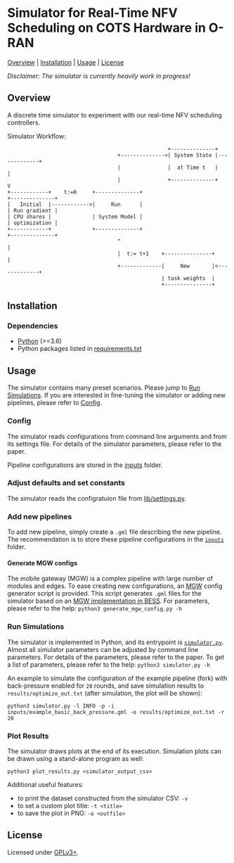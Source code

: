 # Simulator for Real-Time NFV Scheduling on COTS Hardware in O-RAN

[Overview](#overview) | [Installation](#installation) | [Usage](#usage) | [License](#license)

_Disclaimer: The simulator is currently heavily work in progress!_

## Overview
A discrete time simulator to experiment with our real-time NFV scheduling controllers.

Simulator Workflow:
```
                                                   +--------------+
                                   +-------------->| System State |-------------+
                                   |               |  at Time t   |             |
                                   |               +--------------+             V
+------------+    t:=0     +--------------+                              +--------------+
|   Initial  |------------>|     Run      |                              | Run gradient |
| CPU shares |             | System Model |                              | optimization |
+------------+             +--------------+                              +--------------+
                                   ^                                            |
                                   |  t:= t+1    +---------------+              |
                                   +-------------|     New       |<-------------+
                                                 | task weights  |
                                                 +---------------+
```

## Installation

### Dependencies

* [Python](https://www.python.org/downloads/) (>=3.6)
* Python packages listed in [requirements.txt](requirements.txt)

## Usage

The simulator contains many preset scenarios. Please jump to [Run Simulations](#run-simulations). If you are interested in fine-tuning the simulator or adding new pipelines, please refer to [Config](#config).

### Config

The simulator reads configurations from command line arguments and from its settings file. For details of the simulator parameters, please refer to the paper.

Pipeline configurations are stored in the [inputs](./inputs) folder.

### Adjust defaults and set constants
The simulator reads the configratuion file from [lib/settings.py](lib/settings.py).

### Add new pipelines
To add new pipeline, simply create a `.gml` file describing the new pipeline. The recommendation is to store these pipeline configurations in the [`inputs`](./inputs) folder.

#### Generate MGW configs
The mobile gateway (MGW) is a complex pipeline with large number of modules and edges. To ease creating new configurations, an [MGW](https://github.com/hsnlab/tipsy/blob/master/doc/README.mgw.org) config generator script is provided. This script generates `.gml` files for the simulator based on an [MGW implementation in BESS](https://github.com/hsnlab/tipsy/blob/master/bess/mgw.bess). For parameters, please refer to the help: `python3 generate_mgw_config.py -h`


### Run Simulations
The simulator is implemented in Python, and its entrypoint is [`simulator.py`](simulator.py). Almost all simulator parameters can be adjusted by command line parameters. For details of the parameters, please refer to the paper. To get a list of parameters, please refer to the help: `python3 simulator.py -h`

An example to simulate the configuration of the example pipeline (fork) with back-pressure enabled for `20` rounds, and save simulation results to `results/optimize_out.txt` (after simulation, the plot will be shown):
```console
python3 simulator.py -l INFO -p -i inputs/example_basic_back_pressure.gml -o results/optimize_out.txt -r 20
```

### Plot Results
The simulator draws plots at the end of its execution. Simulation plots can be drawn using a stand-alone program as well:

```console
python3 plot_results.py <simulator_output_csv>
```

Additional useful features:
- to print the dataset constructed from the simulator CSV: `-v`
- to set a custom plot title: `-t <title>`
- to save the plot in PNG: `-o <outfile>`

## License

Licensed under [GPLv3+](/LICENSE).
